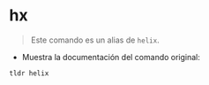 # hx

> Este comando es un alias de `helix`.

- Muestra la documentación del comando original:

`tldr helix`
